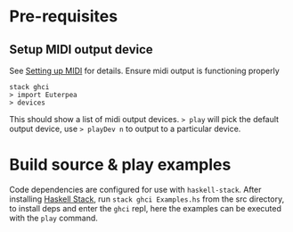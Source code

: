 # Pre-requisites

## Setup MIDI output device

See [Setting up MIDI](http://www.euterpea.com/euterpea/setting-up-midi/) for details.
Ensure midi output is functioning properly

```shell
stack ghci
> import Euterpea
> devices
```

This should show a list of midi output devices. `> play` will pick the default
output device, use `> playDev n` to output to a particular device.

# Build source & play examples

Code dependencies are configured for use with `haskell-stack`. After installing
[Haskell Stack](https://docs.haskellstack.org/en/stable/README), run `stack ghci Examples.hs` from the src directory, to install deps and enter the `ghci`
repl, here the examples can be executed with the `play` command.
